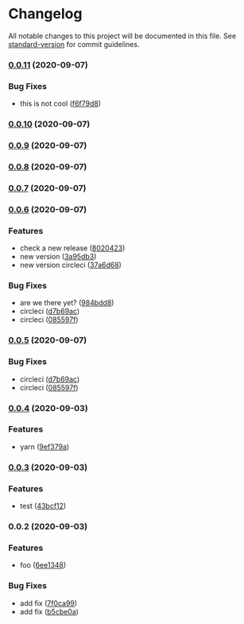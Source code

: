 # Changelog

All notable changes to this project will be documented in this file. See [standard-version](https://github.com/conventional-changelog/standard-version) for commit guidelines.

### [0.0.11](https://github.com/vorillaz/demo-ci-cd/compare/v0.0.10...v0.0.11) (2020-09-07)


### Bug Fixes

* this is not cool ([f6f79d8](https://github.com/vorillaz/demo-ci-cd/commit/f6f79d84add06428cfe6c74c787b113fd0320794))

### [0.0.10](https://github.com/vorillaz/demo-ci-cd/compare/v0.0.9...v0.0.10) (2020-09-07)

### [0.0.9](https://github.com/vorillaz/demo-ci-cd/compare/v0.0.8...v0.0.9) (2020-09-07)

### [0.0.8](https://github.com/vorillaz/demo-ci-cd/compare/v0.0.7...v0.0.8) (2020-09-07)

### [0.0.7](https://github.com/vorillaz/demo-ci-cd/compare/v0.0.6...v0.0.7) (2020-09-07)

### [0.0.6](https://github.com/vorillaz/demo-ci-cd/compare/v0.0.4...v0.0.6) (2020-09-07)


### Features

* check a new release ([8020423](https://github.com/vorillaz/demo-ci-cd/commit/8020423314765aba6cfd27f243c608aa09f9efe9))
* new version ([3a95db3](https://github.com/vorillaz/demo-ci-cd/commit/3a95db335b25dbf1c804bd79695e0bd3f223d0e9))
* new version circleci ([37a6d68](https://github.com/vorillaz/demo-ci-cd/commit/37a6d68db22203b5c64e2fd1cf0ebe70e7457759))


### Bug Fixes

* are we there yet? ([984bdd8](https://github.com/vorillaz/demo-ci-cd/commit/984bdd8d22d4bf781c893528d65cdbe17605c13f))
* circleci ([d7b69ac](https://github.com/vorillaz/demo-ci-cd/commit/d7b69acd1aedb2a50a75506f23c7cbe565638283))
* circleci ([085597f](https://github.com/vorillaz/demo-ci-cd/commit/085597ff4e3194d9c8792ca2b4e11b0220380fc7))

### [0.0.5](https://github.com/vorillaz/demo-ci-cd/compare/v0.0.4...v0.0.5) (2020-09-07)

### Bug Fixes

- circleci ([d7b69ac](https://github.com/vorillaz/demo-ci-cd/commit/d7b69acd1aedb2a50a75506f23c7cbe565638283))
- circleci ([085597f](https://github.com/vorillaz/demo-ci-cd/commit/085597ff4e3194d9c8792ca2b4e11b0220380fc7))

### [0.0.4](https://github.com/vorillaz/demo-ci-cd/compare/v0.0.3...v0.0.4) (2020-09-03)

### Features

- yarn ([9ef379a](https://github.com/vorillaz/demo-ci-cd/commit/9ef379a42bb2b7a1b4557921734040dc00c0e008))

### [0.0.3](https://github.com/vorillaz/demo-ci-cd/compare/v0.0.2...v0.0.3) (2020-09-03)

### Features

- test ([43bcf12](https://github.com/vorillaz/demo-ci-cd/commit/43bcf122065a3ad41e13aad7fc7ccedd6206f751))

### 0.0.2 (2020-09-03)

### Features

- foo ([6ee1348](https://github.com/vorillaz/demo-ci-cd/commit/6ee134854290b4ff4a9ff5023478bef6886f9474))

### Bug Fixes

- add fix ([7f0ca99](https://github.com/vorillaz/demo-ci-cd/commit/7f0ca99342d51887c29d23b88b2528e49251a2ae))
- add fix ([b5cbe0a](https://github.com/vorillaz/demo-ci-cd/commit/b5cbe0a3ba498076518a1c6c2ec18247ec22513b))
